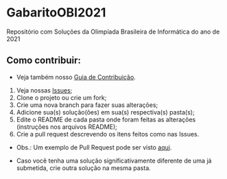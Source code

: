 # GabaritoOBI2021
Repositório com Soluções da Olimpíada Brasileira de Informática do ano de 2021

## Como contribuir:

-  Veja também nosso [Guia de Contribuição](https://github.com/PauloVLB/GabaritoOBI2021/blob/main/CONTRIBUTING.md).

1. Veja nossas [Issues](https://github.com/PauloVLB/GabaritoOBI2021/issues);
2. Clone o projeto ou crie um fork;
3. Crie uma nova branch para fazer suas alterações;
4. Adicione sua(s) solução(ões) em sua(s) respectiva(s) pasta(s);
5. Edite o README de cada pasta onde foram feitas as alterações (instruções nos arquivos README);
6. Crie a pull request descrevendo os itens feitos como nas Issues.

- Obs.: Um exemplo de Pull Request pode ser visto [aqui](https://github.com/PauloVLB/GabaritoOBI2021/pull/9).

- Caso você tenha uma solução significativamente diferente de uma já submetida, crie outra solução na mesma pasta.


